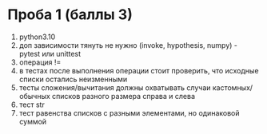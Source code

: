 # Проба 1 (баллы 3)

1. python3.10
1. доп зависимости тянуть не нужно (invoke, hypothesis, numpy) - pytest или unittest
1. операция !=
1. в тестах после выполнения операции стоит проверить, что исходные списки
остались неизменными
1. тесты сложения/вычитания должны охватывать случаи кастомных/обычных списков
разного размера справа и слева
1. тест str
1. тест равенства списков с разными элементами, но одинаковой суммой

